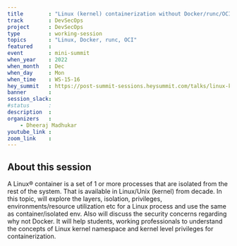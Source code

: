 ```yaml
---
title        : "Linux (kernel) containerization without Docker/runc/OCI"
track        : DevSecOps
project      : DevSecOps
type         : working-session
topics       : "Linux, Docker, runc, OCI"
featured     :
event        : mini-summit
when_year    : 2022
when_month   : Dec
when_day     : Mon
when_time    : WS-15-16
hey_summit   : https://post-summit-sessions.heysummit.com/talks/linux-kernel-containerization-without-dockerruncoci/
banner       :
session_slack:
#status      : 
description  :
organizers   :
    - Dheeraj Madhukar  
youtube_link : 
zoom_link    : 
---
```


## About this session

A Linux® container is a set of 1 or more processes that are isolated from the rest of the system. That is available in Linux/Unix (kernel) from decade. In this topic, will explore the layers, isolation, privileges, environments/resource utilization etc for a Linux process and use the same as container/isolated env. Also will discuss the security concerns regarding why not Docker. It will help students, working professionals to understand the concepts of Linux kernel namespace and kernel level privileges for containerization.
